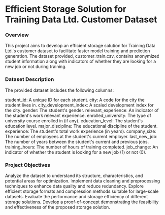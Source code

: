 # Efficient Storage Solution for Training Data Ltd. Customer Dataset
### Overview
 This project aims to develop an efficient storage solution for Training Data Ltd.'s customer dataset to facilitate faster model training and prediction generation. The dataset provided, customer_train.csv, contains anonymized student information along with indicators of whether they are looking for a new job or not during training.
### Dataset Description
The provided dataset includes the following columns:

student_id: A unique ID for each student.
city: A code for the city the student lives in.
city_development_index: A scaled development index for the city.
gender: The student's gender.
relevant_experience: An indicator of the student's work relevant experience.
enrolled_university: The type of university course enrolled in (if any).
education_level: The student's education level.
major_discipline: The educational discipline of the student.
experience: The student's total work experience (in years).
company_size: The number of employees at the student's current employer.
last_new_job: The number of years between the student's current and previous jobs.
training_hours: The number of hours of training completed.
job_change: An indicator of whether the student is looking for a new job (1) or not (0).

### Project Objectives
Analyze the dataset to understand its structure, characteristics, and potential areas for optimization.
Implement data cleaning and preprocessing techniques to enhance data quality and reduce redundancy.
Explore efficient storage formats and compression methods suitable for large-scale datasets.
Evaluate the performance and storage efficiency of different storage solutions.
Develop a proof-of-concept demonstrating the feasibility and effectiveness of the proposed storage solution.
